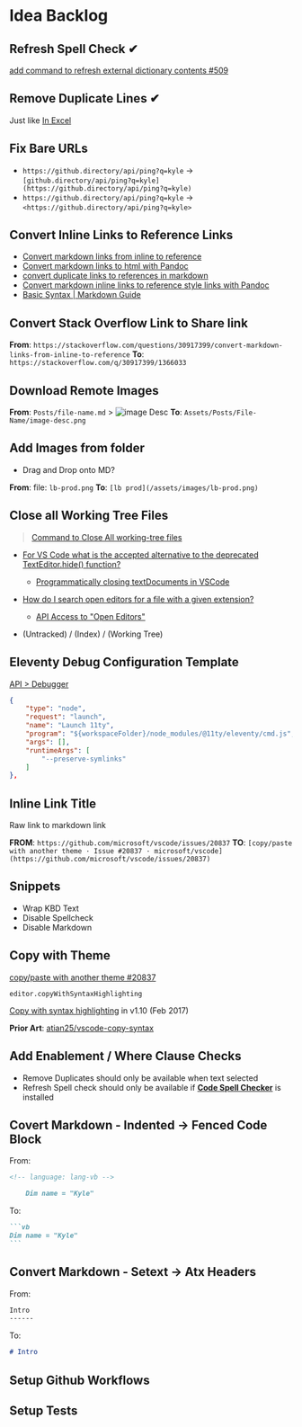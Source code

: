 # Idea Backlog

## Refresh Spell Check ✔

[add command to refresh external dictionary contents #509](https://github.com/streetsidesoftware/vscode-spell-checker/issues/509)

## Remove Duplicate Lines ✔

Just like [In Excel](https://support.microsoft.com/en-us/office/find-and-remove-duplicates-00e35bea-b46a-4d5d-b28e-66a552dc138d)


## Fix Bare URLs

* `https://github.directory/api/ping?q=kyle` -> `[github.directory/api/ping?q=kyle](https://github.directory/api/ping?q=kyle)`
* `https://github.directory/api/ping?q=kyle` -> `<https://github.directory/api/ping?q=kyle>`


## Convert Inline Links to Reference Links

* [Convert markdown links from inline to reference](https://stackoverflow.com/q/30917399/1366033)
* [Convert markdown links to html with Pandoc](https://stackoverflow.com/q/40993488/1366033)
* [convert duplicate links to references in markdown](https://stackoverflow.com/q/61067730/1366033)
* [Convert markdown inline links to reference style links with Pandoc](https://raymii.org/s/articles/Convert_markdown_inline_links_to_reference_style_links_with_Pandoc.html)
* [Basic Syntax | Markdown Guide](https://www.markdownguide.org/basic-syntax/#links)

## Convert Stack Overflow Link to Share link

**From**: `https://stackoverflow.com/questions/30917399/convert-markdown-links-from-inline-to-reference`
**To**:   `https://stackoverflow.com/q/30917399/1366033`

## Download Remote Images

**From**: `Posts/file-name.md` > ![image Desc](https://imgur.com/asef.png)
**To**: `Assets/Posts/File-Name/image-desc.png`


## Add Images from folder

* Drag and Drop onto MD?

**From**: file: `lb-prod.png`
**To**: `[lb prod](/assets/images/lb-prod.png)`


## Close all Working Tree Files

> [Command to Close All working-tree files](https://github.com/microsoft/vscode/issues/81067)

* [For VS Code what is the accepted alternative to the deprecated TextEditor.hide() function?](https://stackoverflow.com/q/47730015/1366033)
  * [Programmatically closing textDocuments in VSCode](https://github.com/microsoft/vscode/issues/39214)
* [How do I search open editors for a file with a given extension?](https://stackoverflow.com/q/55659228/1366033)
  * [API Access to "Open Editors"](https://github.com/microsoft/vscode/issues/15178)

* (Untracked) / (Index) / (Working Tree)

## Eleventy Debug Configuration Template

[API > Debugger](https://code.visualstudio.com/api/extension-guides/debugger-extension#anatomy-of-the-package.json-of-a-debugger-extension)

```json
{
    "type": "node",
    "request": "launch",
    "name": "Launch 11ty",
    "program": "${workspaceFolder}/node_modules/@11ty/eleventy/cmd.js",
    "args": [],
    "runtimeArgs": [
        "--preserve-symlinks"
    ]
},
```


## Inline Link Title

Raw link to markdown link

**FROM**: `https://github.com/microsoft/vscode/issues/20837`
**TO**:   `[copy/paste with another theme · Issue #20837 · microsoft/vscode](https://github.com/microsoft/vscode/issues/20837)`


## Snippets

* Wrap KBD Text
* Disable Spellcheck
* Disable Markdown

## Copy with Theme

[copy/paste with another theme #20837](https://github.com/microsoft/vscode/issues/20837)

`editor.copyWithSyntaxHighlighting`

[Copy with syntax highlighting](https://code.visualstudio.com/updates/v1_10#_copy-with-syntax-highlighting) in v1.10 (Feb 2017)

**Prior Art**: [atian25/vscode-copy-syntax](https://github.com/atian25/vscode-copy-syntax)

## Add Enablement / Where Clause Checks

* Remove Duplicates should only be available when text selected
* Refresh Spell check should only be available if [**Code Spell Checker**](https://marketplace.visualstudio.com/items?itemName=streetsidesoftware.code-spell-checker) is installed

## Covert Markdown - Indented -> Fenced Code Block


From:

~~~md
<!-- language: lang-vb -->

    Dim name = "Kyle"
~~~

To:

~~~md
```vb
Dim name = "Kyle"
```
~~~

## Convert Markdown - Setext -> Atx Headers

From:

```md
Intro
------
```

To:

```md
# Intro
```

## Setup Github Workflows

## Setup Tests

